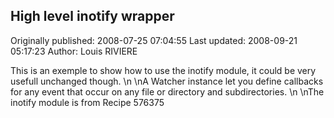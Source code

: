 ## High level inotify wrapper 
Originally published: 2008-07-25 07:04:55 
Last updated: 2008-09-21 05:17:23 
Author: Louis RIVIERE 
 
This is an exemple to show how to use the inotify module, it could be very usefull unchanged though.\n\nA Watcher instance let you define callbacks for any event that occur on any file or directory and subdirectories.\n\nThe inotify module is from Recipe 576375
